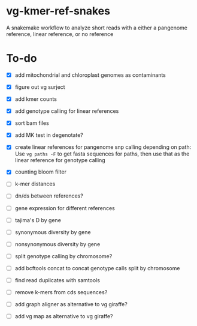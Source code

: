# vg-kmer-ref-snakes

A snakemake workflow to analyze short reads with a either a pangenome reference, linear reference, or no reference

# To-do

- [x] add mitochondrial and chloroplast genomes as contaminants

- [x] figure out vg surject

- [x] add kmer counts

- [x] add genotype calling for linear references

- [x] sort bam files

- [x] add MK test in degenotate?

- [x] create linear references for pangenome snp calling depending on path: Use `vg paths -F` to get fasta sequences for paths, then use that as the linear reference for genotype calling

- [x] counting bloom filter

- [ ] k-mer distances

- [ ] dn/ds between references?

- [ ] gene expression for different references

- [ ] tajima's D by gene

- [ ] synonymous diversity by gene

- [ ] nonsynonymous diversity by gene

- [ ] split genotype calling by chromosome?

- [ ] add bcftools concat to concat genotype calls split by chromosome

- [ ] find read duplicates with samtools

- [ ] remove k-mers from cds sequences?

- [ ] add graph aligner as alternative to vg giraffe?

- [ ] add vg map as alternative to vg giraffe?

